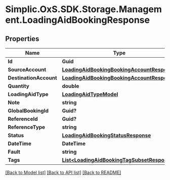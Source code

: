 # Simplic.OxS.SDK.Storage.Management.LoadingAidBookingResponse

## Properties

Name | Type | Description | Notes
------------ | ------------- | ------------- | -------------
**Id** | **Guid** |  | [optional] 
**SourceAccount** | [**LoadingAidBookingBookingAccountResponse**](LoadingAidBookingBookingAccountResponse.md) |  | [optional] 
**DestinationAccount** | [**LoadingAidBookingBookingAccountResponse**](LoadingAidBookingBookingAccountResponse.md) |  | [optional] 
**Quantity** | **double** |  | [optional] 
**LoadingAidType** | [**LoadingAidTypeModel**](LoadingAidTypeModel.md) |  | [optional] 
**Note** | **string** |  | [optional] 
**GlobalBookingId** | **Guid?** |  | [optional] 
**ReferenceId** | **Guid?** |  | [optional] 
**ReferenceType** | **string** |  | [optional] 
**Status** | [**LoadingAidBookingStatusResponse**](LoadingAidBookingStatusResponse.md) |  | [optional] 
**DateTime** | **DateTime** |  | [optional] 
**Fault** | **string** |  | [optional] 
**Tags** | [**List&lt;LoadingAidBookingTagSubsetResponse&gt;**](LoadingAidBookingTagSubsetResponse.md) |  | [optional] 

[[Back to Model list]](../README.md#documentation-for-models) [[Back to API list]](../README.md#documentation-for-api-endpoints) [[Back to README]](../README.md)

